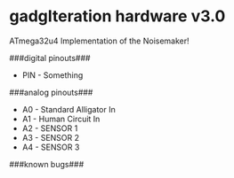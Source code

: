 gadgIteration hardware v3.0
=============

ATmega32u4 Implementation of the Noisemaker!

###digital pinouts###

* PIN  - Something


###analog pinouts###

* A0 - Standard Alligator In
* A1 - Human Circuit In
* A2 - SENSOR 1
* A3 - SENSOR 2
* A4 - SENSOR 3

###known bugs###
